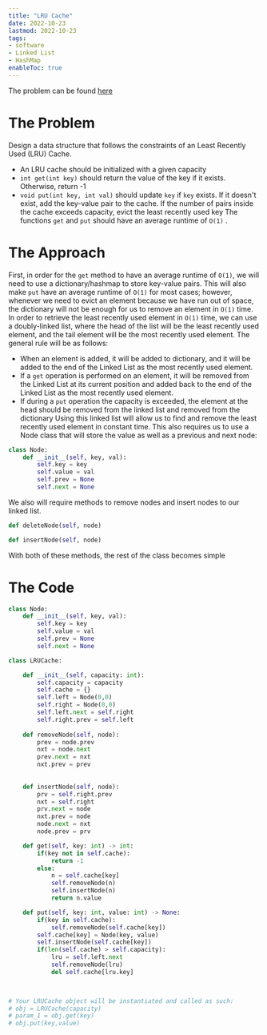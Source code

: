 ```yaml
---
title: "LRU Cache"
date: 2022-10-23
lastmod: 2022-10-23
tags:
- software
- Linked List
- HashMap
enableToc: true
---
```

The problem can be found [here](https://leetcode.com/problems/lru-cache/)

# The Problem
Design a data structure that follows the constraints of an Least Recently Used (LRU) Cache.
- An LRU cache should be initialized with a given capacity
- `int get(int key)` should return the value of the key if it exists. Otherwise, return -1
- `void put(int key, int val)` should update `key` if `key` exists. If it doesn't exist, add the key-value pair to the cache. If the number of pairs inside the cache exceeds capacity, evict the least recently used key
The functions `get` and `put` should have an average runtime of `O(1)` .

# The Approach
First, in order for the `get` method to have an average runtime of `O(1)`, we will need to use a dictionary/hashmap to store key-value pairs. This will also make `put` have an average runtime of `O(1)` for most cases; however, whenever we need to evict an element because we have run out of space, the dictionary will not be enough for us to remove an element in `O(1)` time. In order to retrieve the least recently used element in `O(1)` time, we can use a doubly-linked list, where the head of the list will be the least recently used element, and the tail element will be the most recently used element. The general rule will be as follows:
- When an element is added, it will be added to dictionary, and it will be added to the end of the Linked List as the most recently used element.
- If a `get` operation is performed on an element, it will be removed from the Linked List at its current position and added back to the end of the Linked List as the most recently used element.
- If during a `put` operation the capacity is exceeded, the element at the head should be removed from the linked list and removed from the dictionary
Using this linked list will allow us to find and remove the least recently used element in constant time. This also requires us to use a Node class that will store the value as well as a previous and next node:

```python
class Node:
    def __init__(self, key, val):
        self.key = key
        self.value = val
        self.prev = None
        self.next = None
```

We also will require methods to remove nodes and insert nodes to our linked list. 
```python
def deleteNode(self, node)

def insertNode(self, node)
```
With both of these methods, the rest of the class becomes simple

# The Code
```python
class Node:
    def __init__(self, key, val):
        self.key = key
        self.value = val
        self.prev = None
        self.next = None

class LRUCache:

    def __init__(self, capacity: int):
        self.capacity = capacity
        self.cache = {}
        self.left = Node(0,0)
        self.right = Node(0,0)
        self.left.next = self.right
        self.right.prev = self.left
        
    def removeNode(self, node):
        prev = node.prev
        nxt = node.next
        prev.next = nxt
        nxt.prev = prev
    
    
    def insertNode(self, node):
        prv = self.right.prev
        nxt = self.right
        prv.next = node
        nxt.prev = node
        node.next = nxt
        node.prev = prv

    def get(self, key: int) -> int:
        if(key not in self.cache):
            return -1
        else:
            n = self.cache[key]
            self.removeNode(n)
            self.insertNode(n)
            return n.value

    def put(self, key: int, value: int) -> None:
        if(key in self.cache):
            self.removeNode(self.cache[key])
        self.cache[key] = Node(key, value)
        self.insertNode(self.cache[key])
        if(len(self.cache) > self.capacity):
            lru = self.left.next
            self.removeNode(lru)
            del self.cache[lru.key]
        


# Your LRUCache object will be instantiated and called as such:
# obj = LRUCache(capacity)
# param_1 = obj.get(key)
# obj.put(key,value)
```

